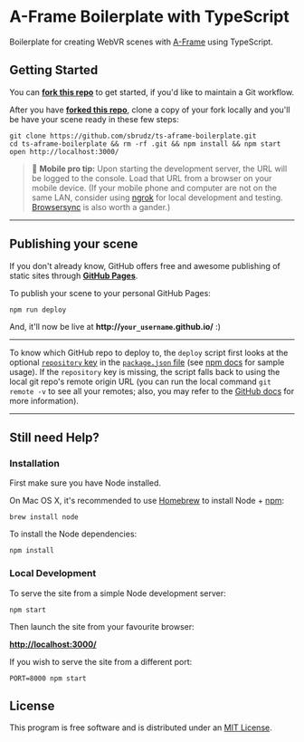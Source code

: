 # A-Frame Boilerplate with TypeScript

Boilerplate for creating WebVR scenes with [A-Frame](https://aframe.io) using TypeScript.

## Getting Started

You can __[fork this repo](https://github.com/aframevr/aframe-boilerplate/fork)__ to get started, if you'd like to maintain a Git workflow.

After you have __[forked this repo](https://github.com/aframevr/aframe-boilerplate/fork)__, clone a copy of your fork locally and you'll be have your scene ready in these few steps:

    git clone https://github.com/sbrudz/ts-aframe-boilerplate.git
    cd ts-aframe-boilerplate && rm -rf .git && npm install && npm start
    open http://localhost:3000/

> :iphone: **Mobile pro tip:** Upon starting the development server, the URL will be logged to the console. Load that URL from a browser on your mobile device. (If your mobile phone and computer are not on the same LAN, consider using [ngrok](https://ngrok.com/) for local development and testing. [Browsersync](https://www.browsersync.io/) is also worth a gander.)

<hr>

## Publishing your scene

If you don't already know, GitHub offers free and awesome publishing of static sites through __[GitHub Pages](https://pages.github.com/)__.

To publish your scene to your personal GitHub Pages:

    npm run deploy

And, it'll now be live at __http://`your_username`.github.io/__ :)

<hr>

To know which GitHub repo to deploy to, the `deploy` script first looks at the optional [`repository` key](https://docs.npmjs.com/files/package.json#repository) in the [`package.json` file](package.json) (see [npm docs](https://docs.npmjs.com/files/package.json#repository) for sample usage). If the `repository` key is missing, the script falls back to using the local git repo's remote origin URL (you can run the local command `git remote -v` to see all your remotes; also, you may refer to the [GitHub docs](https://help.github.com/articles/about-remote-repositories/) for more information).

<hr>

## Still need Help?

### Installation

First make sure you have Node installed.

On Mac OS X, it's recommended to use [Homebrew](http://brew.sh/) to install Node + [npm](https://www.npmjs.com):

    brew install node

To install the Node dependencies:

    npm install


### Local Development

To serve the site from a simple Node development server:

    npm start

Then launch the site from your favourite browser:

[__http://localhost:3000/__](http://localhost:3000/)

If you wish to serve the site from a different port:

    PORT=8000 npm start


## License

This program is free software and is distributed under an [MIT License](LICENSE).
